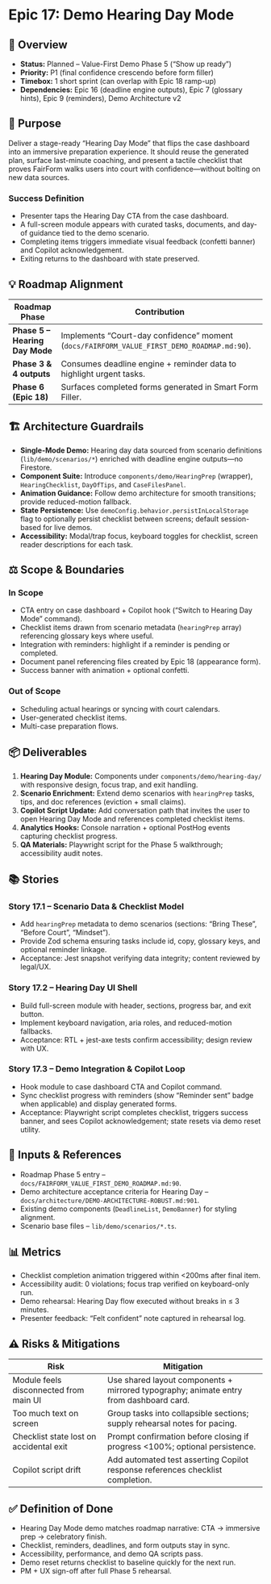 # Epic 17: Demo Hearing Day Mode

## 🧭 Overview

- **Status:** Planned – Value-First Demo Phase 5 (“Show up ready”)
- **Priority:** P1 (final confidence crescendo before form filler)
- **Timebox:** 1 short sprint (can overlap with Epic 18 ramp-up)
- **Dependencies:** Epic 16 (deadline engine outputs), Epic 7 (glossary hints), Epic 9 (reminders), Demo Architecture v2

## 🎯 Purpose

Deliver a stage-ready “Hearing Day Mode” that flips the case dashboard into an immersive preparation experience. It should reuse the generated plan, surface last-minute coaching, and present a tactile checklist that proves FairForm walks users into court with confidence—without bolting on new data sources.

### Success Definition

- Presenter taps the Hearing Day CTA from the case dashboard.
- A full-screen module appears with curated tasks, documents, and day-of guidance tied to the demo scenario.
- Completing items triggers immediate visual feedback (confetti banner) and Copilot acknowledgement.
- Exiting returns to the dashboard with state preserved.

## 💡 Roadmap Alignment

| Roadmap Phase | Contribution |
| ------------- | ------------ |
| **Phase 5 – Hearing Day Mode** | Implements “Court-day confidence” moment (`docs/FAIRFORM_VALUE_FIRST_DEMO_ROADMAP.md:90`). |
| **Phase 3 & 4 outputs** | Consumes deadline engine + reminder data to highlight urgent tasks. |
| **Phase 6 (Epic 18)** | Surfaces completed forms generated in Smart Form Filler. |

## 🏗️ Architecture Guardrails

- **Single-Mode Demo:** Hearing day data sourced from scenario definitions (`lib/demo/scenarios/*`) enriched with deadline engine outputs—no Firestore.
- **Component Suite:** Introduce `components/demo/HearingPrep` (wrapper), `HearingChecklist`, `DayOfTips`, and `CaseFilesPanel`.
- **Animation Guidance:** Follow demo architecture for smooth transitions; provide reduced-motion fallback.
- **State Persistence:** Use `demoConfig.behavior.persistInLocalStorage` flag to optionally persist checklist between screens; default session-based for live demos.
- **Accessibility:** Modal/trap focus, keyboard toggles for checklist, screen reader descriptions for each task.

## ⚖️ Scope & Boundaries

### In Scope
- CTA entry on case dashboard + Copilot hook (“Switch to Hearing Day Mode” command).
- Checklist items drawn from scenario metadata (`hearingPrep` array) referencing glossary keys where useful.
- Integration with reminders: highlight if a reminder is pending or completed.
- Document panel referencing files created by Epic 18 (appearance form).
- Success banner with animation + optional confetti.

### Out of Scope
- Scheduling actual hearings or syncing with court calendars.
- User-generated checklist items.
- Multi-case preparation flows.

## 📦 Deliverables

1. **Hearing Day Module:** Components under `components/demo/hearing-day/` with responsive design, focus trap, and exit handling.
2. **Scenario Enrichment:** Extend demo scenarios with `hearingPrep` tasks, tips, and doc references (eviction + small claims).
3. **Copilot Script Update:** Add conversation path that invites the user to open Hearing Day Mode and references completed checklist items.
4. **Analytics Hooks:** Console narration + optional PostHog events capturing checklist progress.
5. **QA Materials:** Playwright script for the Phase 5 walkthrough; accessibility audit notes.

## 📚 Stories

### Story 17.1 – Scenario Data & Checklist Model
- Add `hearingPrep` metadata to demo scenarios (sections: “Bring These”, “Before Court”, “Mindset”).
- Provide Zod schema ensuring tasks include id, copy, glossary keys, and optional reminder linkage.
- Acceptance: Jest snapshot verifying data integrity; content reviewed by legal/UX.

### Story 17.2 – Hearing Day UI Shell
- Build full-screen module with header, sections, progress bar, and exit button.
- Implement keyboard navigation, aria roles, and reduced-motion fallbacks.
- Acceptance: RTL + jest-axe tests confirm accessibility; design review with UX.

### Story 17.3 – Demo Integration & Copilot Loop
- Hook module to case dashboard CTA and Copilot command.
- Sync checklist progress with reminders (show “Reminder sent” badge when applicable) and display generated forms.
- Acceptance: Playwright script completes checklist, triggers success banner, and sees Copilot acknowledgement; state resets via demo reset utility.

## 🔗 Inputs & References

- Roadmap Phase 5 entry – `docs/FAIRFORM_VALUE_FIRST_DEMO_ROADMAP.md:90`.
- Demo architecture acceptance criteria for Hearing Day – `docs/architecture/DEMO-ARCHITECTURE-ROBUST.md:901`.
- Existing demo components (`DeadlineList`, `DemoBanner`) for styling alignment.
- Scenario base files – `lib/demo/scenarios/*.ts`.

## 📊 Metrics

- Checklist completion animation triggered within <200ms after final item.
- Accessibility audit: 0 violations; focus trap verified on keyboard-only run.
- Demo rehearsal: Hearing Day flow executed without breaks in ≤ 3 minutes.
- Presenter feedback: “Felt confident” note captured in rehearsal log.

## ⚠️ Risks & Mitigations

| Risk | Mitigation |
| ---- | ---------- |
| Module feels disconnected from main UI | Use shared layout components + mirrored typography; animate entry from dashboard card. |
| Too much text on screen | Group tasks into collapsible sections; supply rehearsal notes for pacing. |
| Checklist state lost on accidental exit | Prompt confirmation before closing if progress <100%; optional persistence. |
| Copilot script drift | Add automated test asserting Copilot response references checklist completion. |

## ✅ Definition of Done

- Hearing Day Mode demo matches roadmap narrative: CTA → immersive prep → celebratory finish.
- Checklist, reminders, deadlines, and form outputs stay in sync.
- Accessibility, performance, and demo QA scripts pass.
- Demo reset returns checklist to baseline quickly for the next run.
- PM + UX sign-off after full Phase 5 rehearsal.

